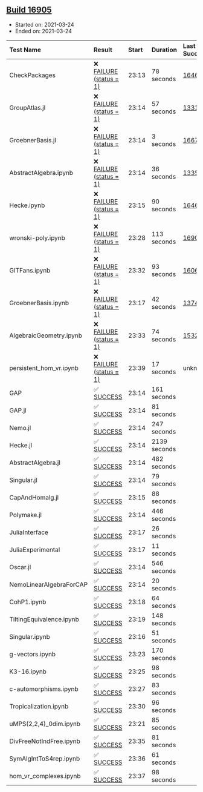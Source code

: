 ## [Build 16905](https://oscarci.mathematik.uni-kl.de/job/oscar/16905/)

* Started on: 2021-03-24
* Ended on: 2021-03-24

| Test Name    | Result | Start | Duration | Last Success | First Failure |
|:-------------|:-------|:------|:---------|:-------------|:--------------|
| CheckPackages | ❌ [FAILURE (status = 1)](https://oscarci.mathematik.uni-kl.de/job/oscar/16905/artifact/logs/build-16905/CheckPackages.log) | 23:13 | 78 seconds | [16463](https://oscarci.mathematik.uni-kl.de/job/oscar/16463/) | [16464](https://oscarci.mathematik.uni-kl.de/job/oscar/16464/) |
| GroupAtlas.jl | ❌ [FAILURE (status = 1)](https://oscarci.mathematik.uni-kl.de/job/oscar/16905/artifact/logs/build-16905/GroupAtlas.jl.log) | 23:14 | 57 seconds | [13311](https://oscarci.mathematik.uni-kl.de/job/oscar/13311/) | [13312](https://oscarci.mathematik.uni-kl.de/job/oscar/13312/) |
| GroebnerBasis.jl | ❌ [FAILURE (status = 1)](https://oscarci.mathematik.uni-kl.de/job/oscar/16905/artifact/logs/build-16905/GroebnerBasis.jl.log) | 23:14 | 3 seconds | [16676](https://oscarci.mathematik.uni-kl.de/job/oscar/16676/) | [16677](https://oscarci.mathematik.uni-kl.de/job/oscar/16677/) |
| AbstractAlgebra.ipynb | ❌ [FAILURE (status = 1)](https://oscarci.mathematik.uni-kl.de/job/oscar/16905/artifact/logs/build-16905/AbstractAlgebra.ipynb.log) | 23:14 | 36 seconds | [13355](https://oscarci.mathematik.uni-kl.de/job/oscar/13355/) | [13356](https://oscarci.mathematik.uni-kl.de/job/oscar/13356/) |
| Hecke.ipynb | ❌ [FAILURE (status = 1)](https://oscarci.mathematik.uni-kl.de/job/oscar/16905/artifact/logs/build-16905/Hecke.ipynb.log) | 23:15 | 90 seconds | [16463](https://oscarci.mathematik.uni-kl.de/job/oscar/16463/) | [16464](https://oscarci.mathematik.uni-kl.de/job/oscar/16464/) |
| wronski-poly.ipynb | ❌ [FAILURE (status = 1)](https://oscarci.mathematik.uni-kl.de/job/oscar/16905/artifact/logs/build-16905/wronski-poly.ipynb.log) | 23:28 | 113 seconds | [16903](https://oscarci.mathematik.uni-kl.de/job/oscar/16903/) | [16904](https://oscarci.mathematik.uni-kl.de/job/oscar/16904/) |
| GITFans.ipynb | ❌ [FAILURE (status = 1)](https://oscarci.mathematik.uni-kl.de/job/oscar/16905/artifact/logs/build-16905/GITFans.ipynb.log) | 23:32 | 93 seconds | [16068](https://oscarci.mathematik.uni-kl.de/job/oscar/16068/) | [16069](https://oscarci.mathematik.uni-kl.de/job/oscar/16069/) |
| GroebnerBasis.ipynb | ❌ [FAILURE (status = 1)](https://oscarci.mathematik.uni-kl.de/job/oscar/16905/artifact/logs/build-16905/GroebnerBasis.ipynb.log) | 23:17 | 42 seconds | [13748](https://oscarci.mathematik.uni-kl.de/job/oscar/13748/) | [13749](https://oscarci.mathematik.uni-kl.de/job/oscar/13749/) |
| AlgebraicGeometry.ipynb | ❌ [FAILURE (status = 1)](https://oscarci.mathematik.uni-kl.de/job/oscar/16905/artifact/logs/build-16905/AlgebraicGeometry.ipynb.log) | 23:33 | 74 seconds | [15322](https://oscarci.mathematik.uni-kl.de/job/oscar/15322/) | [15323](https://oscarci.mathematik.uni-kl.de/job/oscar/15323/) |
| persistent_hom_vr.ipynb | ❌ [FAILURE (status = 1)](https://oscarci.mathematik.uni-kl.de/job/oscar/16905/artifact/logs/build-16905/persistent_hom_vr.ipynb.log) | 23:39 | 17 seconds | unknown | unknown |
| GAP | ✅ [SUCCESS](https://oscarci.mathematik.uni-kl.de/job/oscar/16905/artifact/logs/build-16905/GAP.log) | 23:14 | 161 seconds |  |  |
| GAP.jl | ✅ [SUCCESS](https://oscarci.mathematik.uni-kl.de/job/oscar/16905/artifact/logs/build-16905/GAP.jl.log) | 23:14 | 81 seconds |  |  |
| Nemo.jl | ✅ [SUCCESS](https://oscarci.mathematik.uni-kl.de/job/oscar/16905/artifact/logs/build-16905/Nemo.jl.log) | 23:14 | 247 seconds |  |  |
| Hecke.jl | ✅ [SUCCESS](https://oscarci.mathematik.uni-kl.de/job/oscar/16905/artifact/logs/build-16905/Hecke.jl.log) | 23:14 | 2139 seconds |  |  |
| AbstractAlgebra.jl | ✅ [SUCCESS](https://oscarci.mathematik.uni-kl.de/job/oscar/16905/artifact/logs/build-16905/AbstractAlgebra.jl.log) | 23:14 | 482 seconds |  |  |
| Singular.jl | ✅ [SUCCESS](https://oscarci.mathematik.uni-kl.de/job/oscar/16905/artifact/logs/build-16905/Singular.jl.log) | 23:14 | 79 seconds |  |  |
| CapAndHomalg.jl | ✅ [SUCCESS](https://oscarci.mathematik.uni-kl.de/job/oscar/16905/artifact/logs/build-16905/CapAndHomalg.jl.log) | 23:15 | 88 seconds |  |  |
| Polymake.jl | ✅ [SUCCESS](https://oscarci.mathematik.uni-kl.de/job/oscar/16905/artifact/logs/build-16905/Polymake.jl.log) | 23:14 | 446 seconds |  |  |
| JuliaInterface | ✅ [SUCCESS](https://oscarci.mathematik.uni-kl.de/job/oscar/16905/artifact/logs/build-16905/JuliaInterface.log) | 23:17 | 26 seconds |  |  |
| JuliaExperimental | ✅ [SUCCESS](https://oscarci.mathematik.uni-kl.de/job/oscar/16905/artifact/logs/build-16905/JuliaExperimental.log) | 23:17 | 11 seconds |  |  |
| Oscar.jl | ✅ [SUCCESS](https://oscarci.mathematik.uni-kl.de/job/oscar/16905/artifact/logs/build-16905/Oscar.jl.log) | 23:14 | 546 seconds |  |  |
| NemoLinearAlgebraForCAP | ✅ [SUCCESS](https://oscarci.mathematik.uni-kl.de/job/oscar/16905/artifact/logs/build-16905/NemoLinearAlgebraForCAP.log) | 23:14 | 20 seconds |  |  |
| CohP1.ipynb | ✅ [SUCCESS](https://oscarci.mathematik.uni-kl.de/job/oscar/16905/artifact/logs/build-16905/CohP1.ipynb.log) | 23:18 | 64 seconds |  |  |
| TiltingEquivalence.ipynb | ✅ [SUCCESS](https://oscarci.mathematik.uni-kl.de/job/oscar/16905/artifact/logs/build-16905/TiltingEquivalence.ipynb.log) | 23:19 | 148 seconds |  |  |
| Singular.ipynb | ✅ [SUCCESS](https://oscarci.mathematik.uni-kl.de/job/oscar/16905/artifact/logs/build-16905/Singular.ipynb.log) | 23:16 | 51 seconds |  |  |
| g-vectors.ipynb | ✅ [SUCCESS](https://oscarci.mathematik.uni-kl.de/job/oscar/16905/artifact/logs/build-16905/g-vectors.ipynb.log) | 23:23 | 170 seconds |  |  |
| K3-16.ipynb | ✅ [SUCCESS](https://oscarci.mathematik.uni-kl.de/job/oscar/16905/artifact/logs/build-16905/K3-16.ipynb.log) | 23:25 | 98 seconds |  |  |
| c-automorphisms.ipynb | ✅ [SUCCESS](https://oscarci.mathematik.uni-kl.de/job/oscar/16905/artifact/logs/build-16905/c-automorphisms.ipynb.log) | 23:27 | 83 seconds |  |  |
| Tropicalization.ipynb | ✅ [SUCCESS](https://oscarci.mathematik.uni-kl.de/job/oscar/16905/artifact/logs/build-16905/Tropicalization.ipynb.log) | 23:30 | 96 seconds |  |  |
| uMPS(2,2,4)_0dim.ipynb | ✅ [SUCCESS](https://oscarci.mathematik.uni-kl.de/job/oscar/16905/artifact/logs/build-16905/uMPS-2-2-4-_0dim.ipynb.log) | 23:21 | 85 seconds |  |  |
| DivFreeNotIndFree.ipynb | ✅ [SUCCESS](https://oscarci.mathematik.uni-kl.de/job/oscar/16905/artifact/logs/build-16905/DivFreeNotIndFree.ipynb.log) | 23:35 | 81 seconds |  |  |
| SymAlgIntToS4rep.ipynb | ✅ [SUCCESS](https://oscarci.mathematik.uni-kl.de/job/oscar/16905/artifact/logs/build-16905/SymAlgIntToS4rep.ipynb.log) | 23:36 | 61 seconds |  |  |
| hom_vr_complexes.ipynb | ✅ [SUCCESS](https://oscarci.mathematik.uni-kl.de/job/oscar/16905/artifact/logs/build-16905/hom_vr_complexes.ipynb.log) | 23:37 | 98 seconds |  |  |

